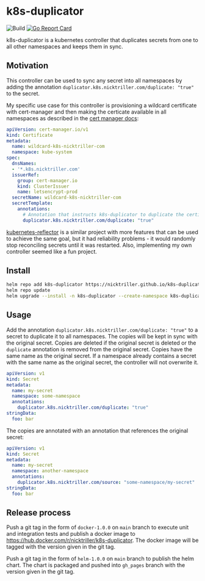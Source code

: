 # k8s-duplicator

![Build](https://github.com/Nick-Triller/k8s-duplicator/actions/workflows/ci.yml/badge.svg)
[![Go Report Card](https://goreportcard.com/badge/github.com/Nick-Triller/k8s-duplicator)](https://goreportcard.com/report/github.com/Nick-Triller/k8s-duplicator)

k8s-duplicator is a kubernetes controller that duplicates secrets from one to
all other namespaces and keeps them in sync.

## Motivation

This controller can be used to sync any secret into all namespaces by adding the
annotation `duplicator.k8s.nicktriller.com/duplicate: "true"` to the secret.

My specific use case for this controller is provisioning a wildcard certificate
with cert-manager and then making the certicate available in all namespaces as described in the
[cert manager docs](https://cert-manager.io/docs/devops-tips/syncing-secrets-across-namespaces/):
```yaml
apiVersion: cert-manager.io/v1
kind: Certificate
metadata:
  name: wildcard-k8s-nicktriller-com
  namespace: kube-system
spec:
  dnsNames:
  - '*.k8s.nicktriller.com'
  issuerRef:
    group: cert-manager.io
    kind: ClusterIssuer
    name: letsencrypt-prod
  secretName: wildcard-k8s-nicktriller-com
  secretTemplate:
    annotations:
      # Annotation that instructs k8s-duplicator to duplicate the certificate secret to all namespaces
      duplicator.k8s.nicktriller.com/duplicate: "true"
```

[kubernetes-reflector](https://github.com/emberstack/kubernetes-reflector)
is a similar project with more features that can be used to achieve the same goal,
but it had reliability problems - it would randomly stop reconciling secrets until it was restarted.
Also, implementing my own controller seemed like a fun project.

## Install

```bash
helm repo add k8s-duplicator https://nicktriller.github.io/k8s-duplicator/
helm repo update
helm upgrade --install -n k8s-duplicator --create-namespace k8s-duplicator k8s-duplicator/k8s-duplicator
```

## Usage

Add the annotation `duplicator.k8s.nicktriller.com/duplicate: "true"` to a secret to duplicate it to all namespaces.
The copies will be kept in sync with the original secret.
Copies are deleted if the original secret is deleted or the `duplicate` annotation is removed from the original secret.
Copies have the same name as the original secret.
If a namespace already contains a secret with the same name as the original secret, the controller will not overwrite it.

```yaml
apiVersion: v1
kind: Secret
metadata:
  name: my-secret
  namespace: some-namespace
  annotations:
    duplicator.k8s.nicktriller.com/duplicate: "true"
stringData:
  foo: bar
```

The copies are annotated with an annotation that references the original secret:
```yaml
apiVersion: v1
kind: Secret
metadata:
  name: my-secret
  namespace: another-namespace
  annotations:
    duplicator.k8s.nicktriller.com/source: "some-namespace/my-secret"
stringData:
  foo: bar
```

## Release process

Push a git tag in the form of `docker-1.0.0` on `main` branch to execute unit and integration
tests and publish a docker image to https://hub.docker.com/r/nicktriller/k8s-duplicator.
The docker image will be tagged with the version given in the git tag.

Push a git tag in the form of `helm-1.0.0` on `main` branch to publish the helm chart.
The chart is packaged and pushed into `gh_pages` branch with the version given in the git tag.

